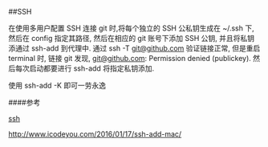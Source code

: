 ##SSH

在使用多用户配置 SSH 连接 git 时,将每个独立的 SSH 公私钥生成在 ~/.ssh 下, 然后在 config 指定其路径, 然后在相应的 git 账号下添加 SSH 公钥, 并且将私钥添通过 ssh-add 到代理中. 通过 ssh -T  git@github.com 验证链接正常,  但是重启 terminal 时,  链接 git 发现, git@github.com: Permission denied (publickey).   然后每次启动都要进行  ssh-add 将指定私钥添加. 


使用 ssh-add -K  即可一劳永逸


####参考 

[ssh](https://www.cnblogs.com/ayseeing/p/4445194.html)

http://www.icodeyou.com/2016/01/17/ssh-add-mac/


 
 